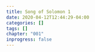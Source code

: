 ```yaml
---
title: Song of Solomon 1
date: 2020-04-12T12:44:29-04:00
categories: []
tags: []
chapter: "001"
inprogress: false
---
```



